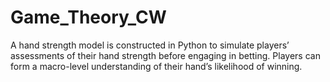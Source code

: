 # Game_Theory_CW

A hand strength model is constructed in Python to simulate players’ assessments of their hand strength before engaging in betting. Players can form a macro-level understanding of their hand’s likelihood of winning.
